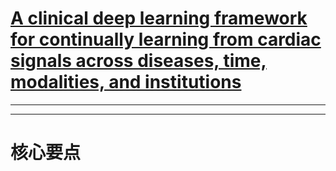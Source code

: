 # [A clinical deep learning framework for continually learning from cardiac signals across diseases, time, modalities, and institutions](https://www.nature.com/articles/s41467-021-24483-0)

----



----

# 核心要点
